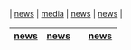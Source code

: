 | [news](news.md) | [media](media.md) | [news](news.md) | [news](news.md) |




| [news](news.md)  |  [news](news.md) |    |  [news](news.md) |
|----|----|----|----|